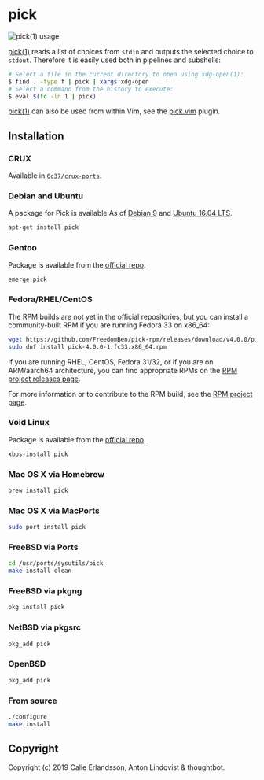 # pick

![pick(1) usage](screencast.gif)

[pick(1)][pick]
reads a list of choices from `stdin` and outputs the selected choice to
`stdout`.
Therefore it is easily used both in pipelines and subshells:

```sh
# Select a file in the current directory to open using xdg-open(1):
$ find . -type f | pick | xargs xdg-open
# Select a command from the history to execute:
$ eval $(fc -ln 1 | pick)
```

[pick(1)][pick] can also be used from within Vim,
see the
[pick.vim][pick-vim]
plugin.

## Installation

### CRUX

Available in [`6c37/crux-ports`][crux].

### Debian and Ubuntu

A package for Pick is available As of [Debian 9][debian]
and [Ubuntu 16.04 LTS][ubuntu].

```sh
apt-get install pick
```

### Gentoo

Package is available from the [official repo][gentoo].

```sh
emerge pick
```

### Fedora/RHEL/CentOS

The RPM builds are not yet in the official repositories, but you can install a
community-built RPM if you are running Fedora 33 on x86_64:

```sh
wget https://github.com/FreedomBen/pick-rpm/releases/download/v4.0.0/pick-4.0.0-1.fc33.x86_64.rpm
sudo dnf install pick-4.0.0-1.fc33.x86_64.rpm
```

If you are running RHEL, CentOS, Fedora 31/32, or if you are on ARM/aarch64 architecture,
you can find appropriate RPMs on the [RPM project releases page](https://github.com/FreedomBen/pick-rpm/releases).

For more information or to contribute to the RPM build, see the
[RPM project page](https://github.com/FreedomBen/pick-rpm).

### Void Linux

Package is available from the [official repo][void].

```sh
xbps-install pick
```

### Mac OS X via Homebrew

```sh
brew install pick
```

### Mac OS X via MacPorts

```sh
sudo port install pick
```

### FreeBSD via Ports

```sh
cd /usr/ports/sysutils/pick
make install clean
```

### FreeBSD via pkgng

```sh
pkg install pick
```

### NetBSD via pkgsrc

```sh
pkg_add pick
```

### OpenBSD

```sh
pkg_add pick
```

### From source

```sh
./configure
make install
```

## Copyright

Copyright (c) 2019 Calle Erlandsson, Anton Lindqvist & thoughtbot.

[crux]: https://github.com/6c37/crux-ports
[current]: https://github.com/mptre/pick/blob/master/CONTRIBUTING.md
[debian]: https://packages.debian.org/stable/misc/pick
[gentoo]: https://packages.gentoo.org/packages/sys-apps/pick
[pick-vim]: https://github.com/calleerlandsson/pick.vim
[pick]: https://www.basename.se/pick/
[release]: https://github.com/mptre/pick/releases/
[ubuntu]: https://packages.ubuntu.com/xenial/pick
[void]: https://github.com/void-linux/void-packages/blob/master/srcpkgs/pick/template
